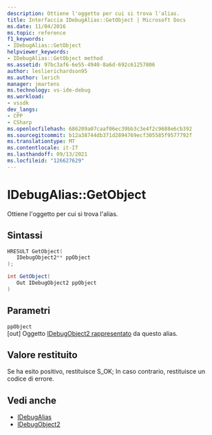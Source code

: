 ```yaml
---
description: Ottiene l'oggetto per cui si trova l'alias.
title: Interfaccia IDebugAlias::GetObject | Microsoft Docs
ms.date: 11/04/2016
ms.topic: reference
f1_keywords:
- IDebugAlias::GetObject
helpviewer_keywords:
- IDebugAlias::GetObject method
ms.assetid: 97bc3af6-6e55-4940-8a6d-692c61257806
author: leslierichardson95
ms.author: lerich
manager: jmartens
ms.technology: vs-ide-debug
ms.workload:
- vssdk
dev_langs:
- CPP
- CSharp
ms.openlocfilehash: 686209a07caaf06ec39bb3c3e4f2c9688e6cb392
ms.sourcegitcommit: b12a38744db371d2894769ecf305585f9577792f
ms.translationtype: MT
ms.contentlocale: it-IT
ms.lasthandoff: 09/13/2021
ms.locfileid: "126627629"
---
```

# <a name="idebugaliasgetobject"></a>IDebugAlias::GetObject
Ottiene l'oggetto per cui si trova l'alias.

## <a name="syntax"></a>Sintassi

```cpp
HRESULT GetObject(
   IDebugObject2** ppObject
);
```

```csharp
int GetObject(
   Out IDebugObject2 ppObject
)
```

## <a name="parameters"></a>Parametri
`ppObject`\
[out] Oggetto [IDebugObject2 rappresentato](../../../extensibility/debugger/reference/idebugobject2.md) da questo alias.

## <a name="return-value"></a>Valore restituito
 Se ha esito positivo, restituisce S_OK; In caso contrario, restituisce un codice di errore.

## <a name="see-also"></a>Vedi anche
- [IDebugAlias](../../../extensibility/debugger/reference/idebugalias.md)
- [IDebugObject2](../../../extensibility/debugger/reference/idebugobject2.md)
